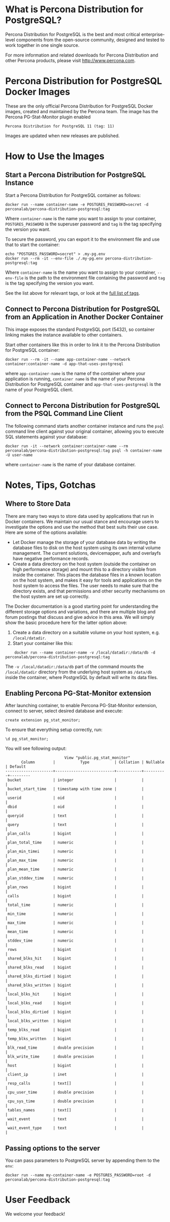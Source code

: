 # What is Percona Distribution for PostgreSQL?

Percona Distribution for PostgreSQL is the best and most critical enterprise-level components from the open-source community, designed and tested to work together in one single source.

For more information and related downloads for Percona Distribution and other Percona products, please visit http://www.percona.com.

# Percona Distribution for PostgreSQL Docker Images

These are the only official Percona Distribution for PostgreSQL Docker images, created and maintained by the Percona team. The image has the Percona PG-Stat-Monitor plugin enabled

    Percona Distribution for PostgreSQL 11 (tag: 11)

Images are updated when new releases are published.

# How to Use the Images

## Start a Percona Distribution for PostgreSQL Instance

Start a Percona Distribution for PostgreSQL container as follows:

    docker run --name container-name -e POSTGRES_PASSWORD=secret -d perconalab/percona-distribution-postgresql:tag

Where `container-name` is the name you want to assign to your container, `POSTGRES_PASSWORD` is the superuser password and `tag` is the tag specifying the version you want. 

To secure the password, you can export it to the environment file and use that to start the container:   

    echo "POSTGRES_PASSWORD=secret" > .my-pg.env
    docker run --rm -it --env-file ./.my-pg.env percona-distribution-postgresql:tag

Where `container-name` is the name you want to assign to your container, `--env-file` is the path to the environment file containing the password and `tag` is the tag specifying the version you want.

See the list above for relevant tags, or look at the [full list of tags](https://hub.docker.com/r/perconalab/percona-distribution-postgresql/tags/).

## Connect to Percona Distribution for PostgreSQL from an Application in Another Docker Container

This image exposes the standard PostgreSQL port (5432), so container linking makes the instance available to other containers. 

Start other containers like this in order to link it to the Percona Distribution for PostgreSQL container:

    docker run --rm -it --name app-container-name --network container:container-name -d app-that-uses-postgresql 

where `app-container-name` is the name of the container where your application is running, `container name` is the name of your Percona Distribution for PostgreSQL container and `app-that-uses-postgresql` is the name of your PostgreSQL client.

## Connect to Percona Distribution for PostgreSQL from the PSQL Command Line Client

The following command starts another container instance and runs the `psql` command line client against your original container, allowing you to execute SQL statements against your database:

    docker run -it --network container:container-name --rm perconalab/percona-distribution-postgresql:tag psql -h container-name -U user-name

where `container-name` is the name of your database container.


# Notes, Tips, Gotchas

## Where to Store Data

There are many two ways to store data used by applications that run in Docker containers. We maintain our usual stance and encourage users to investigate the options and use the method that best suits their use case. Here are some of the options available:

* Let Docker manage the storage of your database data by writing the database files to disk on the host system using its own internal volume management. The current solutions, devicemapper, aufs and overlayfs have negative performance records.
* Create a data directory on the host system (outside the container on high performance storage) and mount this to a directory visible from inside the container. This places the database files in a known location on the host system, and makes it easy for tools and applications on the host system to access the files. The user needs to make sure that the directory exists, and that permissions and other security mechanisms on the host system are set up correctly.

The Docker documentation is a good starting point for understanding the different storage options and variations, and there are multiple blog and forum postings that discuss and give advice in this area. We will simply show the basic procedure here for the latter option above:

1. Create a data directory on a suitable volume on your host system, e.g. `/local/datadir`.
2. Start your container like this:

```
    docker run --name container-name -v /local/datadir:/data/db -d perconalab/percona-distribution-postgresql:tag
```

The `-v /local/datadir:/data/db` part of the command mounts the `/local/datadir` directory from the underlying host system as `/data/db` inside the container, where PostgreSQL by default will write its data files.

## Enabling Percona PG-Stat-Monitor extension

After launching container, to enable Percona PG-Stat-Monitor extension, connect to server, select desired database and execute:

```
create extension pg_stat_monitor;
```

To ensure that everything setup correctly, run:

```
\d pg_stat_monitor;
```

You will see following output:

```
                          View "public.pg_stat_monitor"
       Column        |           Type           | Collation | Nullable | Default
---------------------+--------------------------+-----------+----------+---------
 bucket              | integer                  |           |          |
 bucket_start_time   | timestamp with time zone |           |          |
 userid              | oid                      |           |          |
 dbid                | oid                      |           |          |
 queryid             | text                     |           |          |
 query               | text                     |           |          |
 plan_calls          | bigint                   |           |          |
 plan_total_time     | numeric                  |           |          |
 plan_min_timei      | numeric                  |           |          |
 plan_max_time       | numeric                  |           |          |
 plan_mean_time      | numeric                  |           |          |
 plan_stddev_time    | numeric                  |           |          |
 plan_rows           | bigint                   |           |          |
 calls               | bigint                   |           |          |
 total_time          | numeric                  |           |          |
 min_time            | numeric                  |           |          |
 max_time            | numeric                  |           |          |
 mean_time           | numeric                  |           |          |
 stddev_time         | numeric                  |           |          |
 rows                | bigint                   |           |          |
 shared_blks_hit     | bigint                   |           |          |
 shared_blks_read    | bigint                   |           |          |
 shared_blks_dirtied | bigint                   |           |          |
 shared_blks_written | bigint                   |           |          |
 local_blks_hit      | bigint                   |           |          |
 local_blks_read     | bigint                   |           |          |
 local_blks_dirtied  | bigint                   |           |          |
 local_blks_written  | bigint                   |           |          |
 temp_blks_read      | bigint                   |           |          |
 temp_blks_written   | bigint                   |           |          |
 blk_read_time       | double precision         |           |          |
 blk_write_time      | double precision         |           |          |
 host                | bigint                   |           |          |
 client_ip           | inet                     |           |          |
 resp_calls          | text[]                   |           |          |
 cpu_user_time       | double precision         |           |          |
 cpu_sys_time        | double precision         |           |          |
 tables_names        | text[]                   |           |          |
 wait_event          | text                     |           |          |
 wait_event_type     | text                     |           |          |
 ```

## Passing options to the server

You can pass parameters to PostgreSQL server by appending them to the `env`:

    docker run --name my-container-name -e POSTGRES_PASSWORD=root -d perconalab/percona-distribution-postgresql:tag

# User Feedback

We welcome your feedback!

